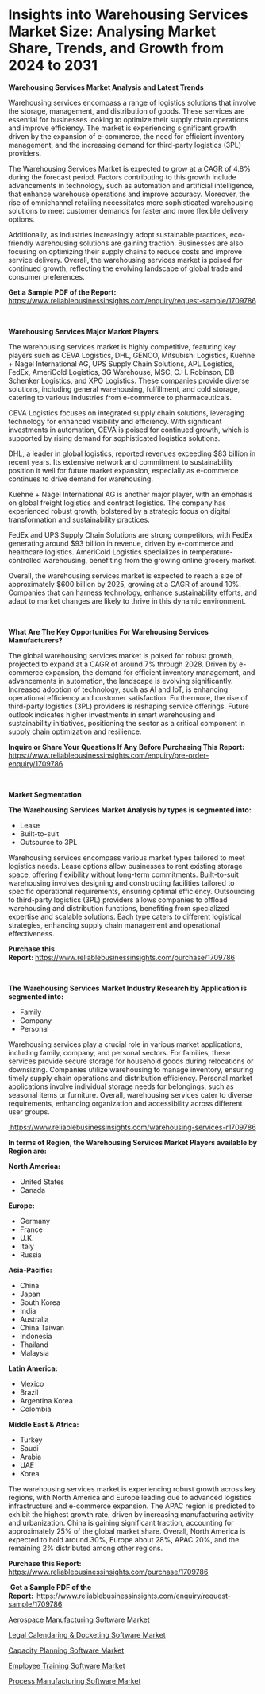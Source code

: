 <p><h1>Insights into Warehousing Services Market Size: Analysing Market Share, Trends, and Growth from 2024 to 2031</h1></p><p><strong>Warehousing Services Market Analysis and Latest Trends</strong></p>
<p><p>Warehousing services encompass a range of logistics solutions that involve the storage, management, and distribution of goods. These services are essential for businesses looking to optimize their supply chain operations and improve efficiency. The market is experiencing significant growth driven by the expansion of e-commerce, the need for efficient inventory management, and the increasing demand for third-party logistics (3PL) providers.</p><p>The Warehousing Services Market is expected to grow at a CAGR of 4.8% during the forecast period. Factors contributing to this growth include advancements in technology, such as automation and artificial intelligence, that enhance warehouse operations and improve accuracy. Moreover, the rise of omnichannel retailing necessitates more sophisticated warehousing solutions to meet customer demands for faster and more flexible delivery options.</p><p>Additionally, as industries increasingly adopt sustainable practices, eco-friendly warehousing solutions are gaining traction. Businesses are also focusing on optimizing their supply chains to reduce costs and improve service delivery. Overall, the warehousing services market is poised for continued growth, reflecting the evolving landscape of global trade and consumer preferences.</p></p>
<p><strong>Get a Sample PDF of the Report:&nbsp;</strong> <a href="https://www.reliablebusinessinsights.com/enquiry/request-sample/1709786?utm_campaign=1470&utm_medium=2&utm_source=Github&utm_content=ia&utm_term=21102024&utm_id=warehousing-services">https://www.reliablebusinessinsights.com/enquiry/request-sample/1709786</a></p>
<p>&nbsp;</p>
<p><strong>Warehousing Services Major Market Players</strong></p>
<p><p>The warehousing services market is highly competitive, featuring key players such as CEVA Logistics, DHL, GENCO, Mitsubishi Logistics, Kuehne + Nagel International AG, UPS Supply Chain Solutions, APL Logistics, FedEx, AmeriCold Logistics, 3G Warehouse, MSC, C.H. Robinson, DB Schenker Logistics, and XPO Logistics. These companies provide diverse solutions, including general warehousing, fulfillment, and cold storage, catering to various industries from e-commerce to pharmaceuticals.</p><p>CEVA Logistics focuses on integrated supply chain solutions, leveraging technology for enhanced visibility and efficiency. With significant investments in automation, CEVA is poised for continued growth, which is supported by rising demand for sophisticated logistics solutions. </p><p>DHL, a leader in global logistics, reported revenues exceeding $83 billion in recent years. Its extensive network and commitment to sustainability position it well for future market expansion, especially as e-commerce continues to drive demand for warehousing.</p><p>Kuehne + Nagel International AG is another major player, with an emphasis on global freight logistics and contract logistics. The company has experienced robust growth, bolstered by a strategic focus on digital transformation and sustainability practices.</p><p>FedEx and UPS Supply Chain Solutions are strong competitors, with FedEx generating around $93 billion in revenue, driven by e-commerce and healthcare logistics. AmeriCold Logistics specializes in temperature-controlled warehousing, benefiting from the growing online grocery market.</p><p>Overall, the warehousing services market is expected to reach a size of approximately $600 billion by 2025, growing at a CAGR of around 10%. Companies that can harness technology, enhance sustainability efforts, and adapt to market changes are likely to thrive in this dynamic environment.</p></p>
<p>&nbsp;</p>
<p><strong>What Are The Key Opportunities For Warehousing Services Manufacturers?</strong></p>
<p><p>The global warehousing services market is poised for robust growth, projected to expand at a CAGR of around 7% through 2028. Driven by e-commerce expansion, the demand for efficient inventory management, and advancements in automation, the landscape is evolving significantly. Increased adoption of technology, such as AI and IoT, is enhancing operational efficiency and customer satisfaction. Furthermore, the rise of third-party logistics (3PL) providers is reshaping service offerings. Future outlook indicates higher investments in smart warehousing and sustainability initiatives, positioning the sector as a critical component in supply chain optimization and resilience.</p></p>
<p><strong>Inquire or Share Your Questions If Any Before Purchasing This Report:</strong> <a href="https://www.reliablebusinessinsights.com/enquiry/pre-order-enquiry/1709786?utm_campaign=1470&utm_medium=2&utm_source=Github&utm_content=ia&utm_term=21102024&utm_id=warehousing-services">https://www.reliablebusinessinsights.com/enquiry/pre-order-enquiry/1709786</a></p>
<p>&nbsp;</p>
<p><strong>Market Segmentation</strong></p>
<p><strong>The Warehousing Services Market Analysis by types is segmented into:</strong></p>
<p><ul><li>Lease</li><li>Built-to-suit</li><li>Outsource to 3PL</li></ul></p>
<p><p>Warehousing services encompass various market types tailored to meet logistics needs. Lease options allow businesses to rent existing storage space, offering flexibility without long-term commitments. Built-to-suit warehousing involves designing and constructing facilities tailored to specific operational requirements, ensuring optimal efficiency. Outsourcing to third-party logistics (3PL) providers allows companies to offload warehousing and distribution functions, benefiting from specialized expertise and scalable solutions. Each type caters to different logistical strategies, enhancing supply chain management and operational effectiveness.</p></p>
<p><strong>Purchase this Report:&nbsp;</strong><a href="https://www.reliablebusinessinsights.com/purchase/1709786?utm_campaign=1470&utm_medium=2&utm_source=Github&utm_content=ia&utm_term=21102024&utm_id=warehousing-services">https://www.reliablebusinessinsights.com/purchase/1709786</a></p>
<p>&nbsp;</p>
<p><strong>The Warehousing Services Market Industry Research by Application is segmented into:</strong></p>
<p><ul><li>Family</li><li>Company</li><li>Personal</li></ul></p>
<p><p>Warehousing services play a crucial role in various market applications, including family, company, and personal sectors. For families, these services provide secure storage for household goods during relocations or downsizing. Companies utilize warehousing to manage inventory, ensuring timely supply chain operations and distribution efficiency. Personal market applications involve individual storage needs for belongings, such as seasonal items or furniture. Overall, warehousing services cater to diverse requirements, enhancing organization and accessibility across different user groups.</p></p>
<p><a href="https://www.reliablebusinessinsights.com/warehousing-services-r1709786?utm_campaign=1470&utm_medium=2&utm_source=Github&utm_content=ia&utm_term=21102024&utm_id=warehousing-services">&nbsp;https://www.reliablebusinessinsights.com/warehousing-services-r1709786</a></p>
<p><strong>In terms of Region, the Warehousing Services Market Players available by Region are:</strong></p>
<p>
    <p> <strong> North America: </strong>
        <ul>
            <li>United States</li>
            <li>Canada</li>
        </ul>
        </p> 
    <p> <strong> Europe: </strong>
        <ul>
            <li>Germany</li>
            <li>France</li>
            <li>U.K.</li>
            <li>Italy</li>
            <li>Russia</li>
        </ul>
        </p> 
    <p> <strong> Asia-Pacific: </strong>
        <ul>
            <li>China</li>
            <li>Japan</li>
            <li>South Korea</li>
            <li>India</li>
            <li>Australia</li>
            <li>China Taiwan</li>
            <li>Indonesia</li>
            <li>Thailand</li>
            <li>Malaysia</li>
        </ul>
        </p> 
    <p> <strong> Latin America: </strong>
        <ul>
            <li>Mexico</li>
            <li>Brazil</li>
            <li>Argentina Korea</li>
            <li>Colombia</li>
        </ul>
        </p> 
    <p> <strong> Middle East & Africa: </strong>
        <ul>
            <li>Turkey</li>
            <li>Saudi</li>
            <li>Arabia</li>
            <li>UAE</li>
            <li>Korea</li>
        </ul>
    </p>
    </p>
<p><p>The warehousing services market is experiencing robust growth across key regions, with North America and Europe leading due to advanced logistics infrastructure and e-commerce expansion. The APAC region is predicted to exhibit the highest growth rate, driven by increasing manufacturing activity and urbanization. China is gaining significant traction, accounting for approximately 25% of the global market share. Overall, North America is expected to hold around 30%, Europe about 28%, APAC 20%, and the remaining 2% distributed among other regions.</p></p>
<p><strong>Purchase this Report: </strong><a href="https://www.reliablebusinessinsights.com/purchase/1709786?utm_campaign=1470&utm_medium=2&utm_source=Github&utm_content=ia&utm_term=21102024&utm_id=warehousing-services">https://www.reliablebusinessinsights.com/purchase/1709786</a></p>
<p>&nbsp;<strong>Get a Sample PDF of the Report:&nbsp;&nbsp;</strong><a href="https://www.reliablebusinessinsights.com/enquiry/request-sample/1709786?utm_campaign=1470&utm_medium=2&utm_source=Github&utm_content=ia&utm_term=21102024&utm_id=warehousing-services">https://www.reliablebusinessinsights.com/enquiry/request-sample/1709786</a></p>
<p><strong></strong></p>
<p><p><a href="https://www.linkedin.com/pulse/aerospace-manufacturing-software-market-outlook-share-analysis-klyge?utm_campaign=1470&utm_medium=2&utm_source=Github&utm_content=ia&utm_term=21102024&utm_id=warehousing-services">Aerospace Manufacturing Software Market</a></p><p><a href="https://www.linkedin.com/pulse/unlocking-growth-potential-strategic-analysis-legal-calendaring-pd6ze?utm_campaign=1470&utm_medium=2&utm_source=Github&utm_content=ia&utm_term=21102024&utm_id=warehousing-services">Legal Calendaring & Docketing Software Market</a></p><p><a href="https://www.linkedin.com/pulse/exploring-capacity-planning-software-market-dynamics-global-rckhe?utm_campaign=1470&utm_medium=2&utm_source=Github&utm_content=ia&utm_term=21102024&utm_id=warehousing-services">Capacity Planning Software Market</a></p><p><a href="https://www.linkedin.com/pulse/future-ready-strategic-insights-global-employee-training-p97qe?utm_campaign=1470&utm_medium=2&utm_source=Github&utm_content=ia&utm_term=21102024&utm_id=warehousing-services">Employee Training Software Market</a></p><p><a href="https://www.linkedin.com/pulse/in-depth-process-manufacturing-software-market-review-size-dvl6e?utm_campaign=1470&utm_medium=2&utm_source=Github&utm_content=ia&utm_term=21102024&utm_id=warehousing-services">Process Manufacturing Software Market</a></p></p>